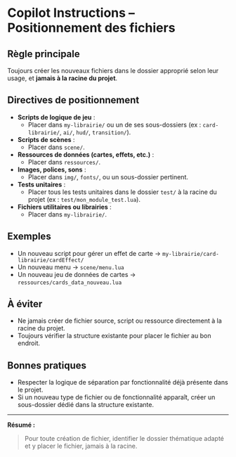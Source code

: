 # Copilot Instructions – Positionnement des fichiers

## Règle principale
Toujours créer les nouveaux fichiers dans le dossier approprié selon leur usage, et **jamais à la racine du projet**.

## Directives de positionnement
- **Scripts de logique de jeu** :
  - Placer dans `my-librairie/` ou un de ses sous-dossiers (ex : `card-librairie/`, `ai/`, `hud/`, `transition/`).
- **Scripts de scènes** :
  - Placer dans `scene/`.
- **Ressources de données (cartes, effets, etc.)** :
  - Placer dans `ressources/`.
- **Images, polices, sons** :
  - Placer dans `img/`, `fonts/`, ou un sous-dossier pertinent.
- **Tests unitaires** :
  - Placer tous les tests unitaires dans le dossier `test/` à la racine du projet (ex : `test/mon_module_test.lua`).
- **Fichiers utilitaires ou librairies** :
  - Placer dans `my-librairie/`.

## Exemples
- Un nouveau script pour gérer un effet de carte → `my-librairie/card-librairie/cardEffect/`
- Un nouveau menu → `scene/menu.lua`
- Un nouveau jeu de données de cartes → `ressources/cards_data_nouveau.lua`

## À éviter
- Ne jamais créer de fichier source, script ou ressource directement à la racine du projet.
- Toujours vérifier la structure existante pour placer le fichier au bon endroit.

## Bonnes pratiques
- Respecter la logique de séparation par fonctionnalité déjà présente dans le projet.
- Si un nouveau type de fichier ou de fonctionnalité apparaît, créer un sous-dossier dédié dans la structure existante.

---

**Résumé :**
> Pour toute création de fichier, identifier le dossier thématique adapté et y placer le fichier, jamais à la racine.

